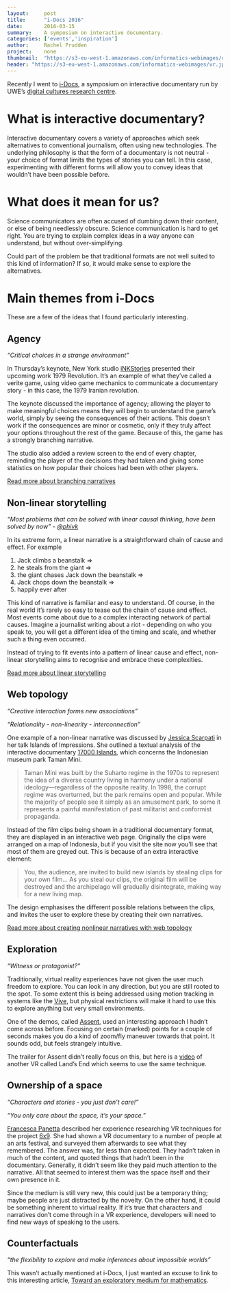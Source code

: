 ```yaml
---
layout:     post
title:      "i-Docs 2016"
date:       2016-03-15
summary:    A symposium on interactive documentary.
categories: ['events','inspiration']
author: 	Rachel Prudden
project:    none
thumbnail:  "https://s3-eu-west-1.amazonaws.com/informatics-webimages/camera.jpg"
header: "https://s3-eu-west-1.amazonaws.com/informatics-webimages/vr.jpg"
---
```


Recently I went to [i-Docs][idocs], a symposium on interactive documentary run by UWE’s [digital cultures research centre][dcrc]. 

# What is interactive documentary?

Interactive documentary covers a variety of approaches which seek alternatives to conventional journalism, often using new technologies. The underlying philosophy is that the form of a documentary is not neutral - your choice of format limits the types of stories you can tell. In this case, experimenting with different forms will allow you to convey ideas that wouldn’t have been possible before.

# What does it mean for us?

Science communicators are often accused of dumbing down their content, or else of being needlessly obscure. Science communication is hard to get right. You are trying to explain complex ideas in a way anyone can understand, but without over-simplifying. 

Could part of the problem be that traditional formats are not well suited to this kind of information? If so, it would make sense to explore the alternatives.

# Main themes from i-Docs

These are a few of the ideas that I found particularly interesting.

## Agency

_“Critical choices in a strange environment”_

In Thursday’s keynote, New York studio [iNKStories](http://inkstories.com/) presented their upcoming work 1979 Revolution. It’s an example of what they’ve called a verite game, using video game mechanics to communicate a documentary story - in this case, the 1979 Iranian revolution.

The keynote discussed the importance of agency; allowing the player to make meaningful choices means they will begin to understand the game’s world, simply by seeing the consequences of their actions. This doesn’t work if the consequences are minor or cosmetic, only if they truly affect your options throughout the rest of the game. Because of this, the game has a strongly branching narrative.

The studio also added a review screen to the end of every chapter, reminding the player of the decisions they had taken and giving some statistics on how popular their choices had been with other players. 

[Read more about branching narratives](http://mycours.es/gamedesign2012/48-2/branching-narrative-from-borges-to-the-hypertext/)

## Non-linear storytelling

_“Most problems that can be solved with linear causal thinking, have been solved by now” - [@phivk](https://twitter.com/phivk)_

In its extreme form, a linear narrative is a straightforward chain of cause and effect. For example

1. Jack climbs a beanstalk => 
2. he steals from the giant => 
3. the giant chases Jack down the beanstalk => 
4. Jack chops down the beanstalk => 
5. happily ever after

This kind of narrative is familiar and easy to understand. Of course, in the real world it’s rarely so easy to tease out the chain of cause and effect. Most events come about due to a complex interacting network of partial causes. Imagine a journalist writing about a riot - depending on who you speak to, you will get a different idea of the timing and scale, and whether such a thing even occurred. 

Instead of trying to fit events into a pattern of linear cause and effect, non-linear storytelling aims to recognise and embrace these complexities. 

[Read more about linear storytelling](http://meetingpeople.ralphammer.de/2015/12/01/florian-berlin/)

## Web topology

_“Creative interaction forms new associations”_

_“Relationality - non-linearity - interconnection”_

One example of a non-linear narrative was discussed by [Jessica Scarpati](http://idocs2016.dcrc.org.uk/speakers/jessica-scarpati/) in her talk Islands of Impressions. She outlined a textual analysis of the interactive documentary [17000 Islands][islands], which concerns the Indonesian museum park Taman Mini. 

> Taman Mini was built by the Suharto regime in the 1970s to represent the idea of a diverse country living in harmony under a national ideology—regardless of the opposite reality. In 1998, the corrupt regime was overturned, but the park remains open and popular. While the majority of people see it simply as an amusement park, to some it represents a painful manifestation of past militarist and conformist propaganda.

Instead of the film clips being shown in a traditional documentary format, they are displayed in an interactive web page. Originally the clips were arranged on a map of Indonesia, but if you visit the site now you’ll see that most of them are greyed out. This is because of an extra interactive element:

> You, the audience, are invited to build new islands by stealing clips for your own film... As you steal our clips, the original film will be destroyed and the archipelago will gradually disintegrate, making way for a new living map.

The design emphasises the different possible relations between the clips, and invites the user to explore these by creating their own narratives. 

[Read more about creating nonlinear narratives with web topology](http://alistapart.com/article/building-nonlinear-narratives-for-the-web)

## Exploration

_“Witness or protagonist?”_

Traditionally, virtual reality experiences have not given the user much freedom to explore. You can look in any direction, but you are still rooted to the spot. To some extent this is being addressed using motion tracking in systems like the [Vive](http://www.htcvive.com/uk/), but physical restrictions will make it hard to use this to explore anything but very small environments.

One of the demos, called [Assent](http://thecreatorsproject.vice.com/en_uk/blog/oculus-trauma-inside-oscar-rabys-assent), used an interesting approach I hadn’t come across before. Focusing on certain (marked) points for a couple of seconds makes you do a kind of zoom/fly maneuver towards that point. It sounds odd, but feels strangely intuitive. 

The trailer for Assent didn’t really focus on this, but here is a [video][lands end] of another VR called Land’s End which seems to use the same technique.

## Ownership of a space

_“Characters and stories - you just don’t care!”_

_“You only care about the space, it’s your space.”_

[Francesca Panetta](https://twitter.com/franpanetta?lang=en-gb) described her experience researching VR techniques for the project [6x9][6x9]. She had shown a VR documentary to a number of people at an arts festival, and surveyed them afterwards to see what they remembered. The answer was, far less than expected. They hadn’t taken in much of the content, and quoted things that hadn’t been in the documentary. Generally, it didn’t seem like they paid much attention to the narrative. All that seemed to interest them was the space itself and their own presence in it.

Since the medium is still very new, this could just be a temporary thing; maybe people are just distracted by the novelty. On the other hand, it could be something inherent to virtual reality. If it’s true that characters and narratives don’t come through in a VR experience, developers will need to find new ways of speaking to the users. 

## Counterfactuals

_“the flexibility to explore and make inferences about impossible worlds”_

This wasn’t actually mentioned at i-Docs, I just wanted an excuse to link to this interesting article, [Toward an exploratory medium for mathematics][emm]. 


[idocs]: http://i-docs.org/about-idocs/
[dcrc]: http://www.dcrc.org.uk/about/
[islands]: http://17000islandsinteractive.com/islands_repo/
[lands end]: https://vimeo.com/155730162 
[6x9]: http://www.sundance.org/projects/6x9-an-immersive-experience-of-solitary-confinement 
[emm]: http://cognitivemedium.com/emm/emm.html 